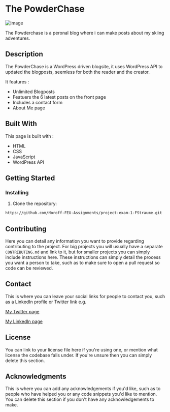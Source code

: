 # The PowderChase

![image](//img/ThePowderChase-Screenshot.png)

The Powderchase is a peronal blog where i can make posts about my skiing adventures.

## Description

The PowderChase is a WordPress driven blogsite, it uses WordPress API to updated the blogposts, seemless for both the reader and the creator. 

It features : 
- Unlimited Blogposts
- Featuers the 6 latest posts on the front page
- Includes a contact form
- About Me page 

## Built With

This page is built with : 

- HTML
- CSS
- JavaScript
- WordPress API

## Getting Started

### Installing

1. Clone the repository:

```bash
https://github.com/Noroff-FEU-Assignments/project-exam-1-FStraume.git
```

## Contributing

Here you can detail any information you want to provide regarding contributing to the project. For big projects you will usually have a separate `CONTRIBUTING.md` and link to it, but for smaller projects you can simply include instructions here. These instructions can simply detail the process you want a person to take, such as to make sure to open a pull request so code can be reviewed.

## Contact

This is where you can leave your social links for people to contact you, such as a LinkedIn profile or Twitter link e.g.

[My Twitter page](www.twitter.com)

[My LinkedIn page](www.linkedin.com)

## License

You can link to your license file here if you're using one, or mention what license the codebase falls under. If you're unsure then you can simply delete this section.

## Acknowledgments

This is where you can add any acknowledgements if you'd like, such as to people who have helped you or any code snippets you'd like to mention. You can delete this section if you don't have any acknowledgements to make.